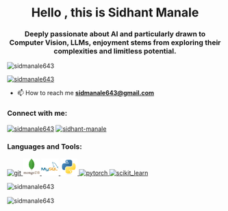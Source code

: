 <h1 align="center">Hello , this is Sidhant Manale</h1>
<h3 align="center">Deeply passionate about AI and particularly drawn to Computer Vision, LLMs, enjoyment stems from exploring their complexities and limitless potential.</h3>

<p align="left"> <img src="https://komarev.com/ghpvc/?username=sidmanale643&label=Profile%20views&color=0e75b6&style=flat" alt="sidmanale643" /> </p>

<p align="left"> <a href="https://twitter.com/sidmanale643" target="blank"><img src="https://img.shields.io/twitter/follow/sidmanale643?logo=twitter&style=for-the-badge" alt="sidmanale643" /></a> </p>

- 📫 How to reach me **sidmanale643@gmail.com**

<h3 align="left">Connect with me:</h3>
<p align="left">
<a href="https://twitter.com/sidmanale643" target="blank"><img align="center" src="https://raw.githubusercontent.com/rahuldkjain/github-profile-readme-generator/master/src/images/icons/Social/twitter.svg" alt="sidmanale643" height="30" width="40" /></a>
<a href="https://linkedin.com/in/sidhant-manale" target="blank"><img align="center" src="https://raw.githubusercontent.com/rahuldkjain/github-profile-readme-generator/master/src/images/icons/Social/linked-in-alt.svg" alt="sidhant-manale" height="30" width="40" /></a>
</p>

<h3 align="left">Languages and Tools:</h3>
<p align="left"> <a href="https://git-scm.com/" target="_blank" rel="noreferrer"> <img src="https://www.vectorlogo.zone/logos/git-scm/git-scm-icon.svg" alt="git" width="40" height="40"/> </a> <a href="https://www.mongodb.com/" target="_blank" rel="noreferrer"> <img src="https://raw.githubusercontent.com/devicons/devicon/master/icons/mongodb/mongodb-original-wordmark.svg" alt="mongodb" width="40" height="40"/> </a> <a href="https://www.mysql.com/" target="_blank" rel="noreferrer"> <img src="https://raw.githubusercontent.com/devicons/devicon/master/icons/mysql/mysql-original-wordmark.svg" alt="mysql" width="40" height="40"/> </a> <a href="https://www.python.org" target="_blank" rel="noreferrer"> <img src="https://raw.githubusercontent.com/devicons/devicon/master/icons/python/python-original.svg" alt="python" width="40" height="40"/> </a> <a href="https://pytorch.org/" target="_blank" rel="noreferrer"> <img src="https://www.vectorlogo.zone/logos/pytorch/pytorch-icon.svg" alt="pytorch" width="40" height="40"/> </a> <a href="https://scikit-learn.org/" target="_blank" rel="noreferrer"> <img src="https://upload.wikimedia.org/wikipedia/commons/0/05/Scikit_learn_logo_small.svg" alt="scikit_learn" width="40" height="40"/> </a> </p>

<p><img align="center" src="https://github-readme-stats.vercel.app/api/top-langs?username=sidmanale643&show_icons=true&locale=en&layout=compact" alt="sidmanale643" /></p>

<p><img align="center" src="https://github-readme-streak-stats.herokuapp.com/?user=sidmanale643&" alt="sidmanale643" /></p>

